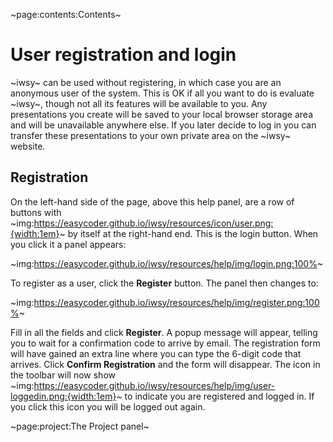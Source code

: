 ~page:contents:Contents~

# User registration and login

~iwsy~ can be used without registering, in which case you are an anonymous user of the system. This is OK if all you want to do is evaluate ~iwsy~, though not all its features will be available to you. Any presentations you create will be saved to your local browser storage area and will be unavailable anywhere else. If you later decide to log in you can transfer these presentations to your own private area on the ~iwsy~ website.

## Registration

On the left-hand side of the page, above this help panel, are a row of buttons with ~img:https://easycoder.github.io/iwsy/resources/icon/user.png:{width:1em}~ by itself at the right-hand end. This is the login button. When you click it a panel appears:

~img:https://easycoder.github.io/iwsy/resources/help/img/login.png:100%~

To register as a user, click the **Register** button. The panel then changes to:

~img:https://easycoder.github.io/iwsy/resources/help/img/register.png:100%~

Fill in all the fields and click **Register**. A popup message will appear, telling you to wait for a confirmation code to arrive by email. The registration form will have gained an extra line where you can type the 6-digit code that arrives. Click **Confirm Registration** and the form will disappear. The icon in the toolbar will now show ~img:https://easycoder.github.io/iwsy/resources/help/img/user-loggedin.png:{width:1em}~ to indicate you are registered and logged in. If you click this icon you will be logged out again.

~page:project:The Project panel~
